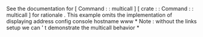 See
the
documentation
for
[
Command
:
:
multicall
]
[
crate
:
:
Command
:
:
multicall
]
for
rationale
.
This
example
omits
the
implementation
of
displaying
address
config
console
hostname
www
*
Note
:
without
the
links
setup
we
can
'
t
demonstrate
the
multicall
behavior
*
